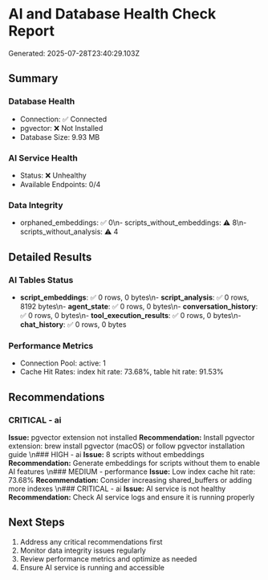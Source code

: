 # AI and Database Health Check Report

Generated: 2025-07-28T23:40:29.103Z

## Summary

### Database Health
- Connection: ✅ Connected
- pgvector: ❌ Not Installed
- Database Size: 9.93 MB

### AI Service Health
- Status: ❌ Unhealthy
- Available Endpoints: 0/4

### Data Integrity
- orphaned_embeddings: ✅ 0\n- scripts_without_embeddings: ⚠️ 8\n- scripts_without_analysis: ⚠️ 4

## Detailed Results

### AI Tables Status
- **script_embeddings**: ✅ 0 rows, 0 bytes\n- **script_analysis**: ✅ 0 rows, 8192 bytes\n- **agent_state**: ✅ 0 rows, 0 bytes\n- **conversation_history**: ✅ 0 rows, 0 bytes\n- **tool_execution_results**: ✅ 0 rows, 0 bytes\n- **chat_history**: ✅ 0 rows, 0 bytes

### Performance Metrics
- Connection Pool: active: 1
- Cache Hit Rates: index hit rate: 73.68%, table hit rate: 91.53%

## Recommendations

### CRITICAL - ai
**Issue:** pgvector extension not installed
**Recommendation:** Install pgvector extension: brew install pgvector (macOS) or follow pgvector installation guide
\n### HIGH - ai
**Issue:** 8 scripts without embeddings
**Recommendation:** Generate embeddings for scripts without them to enable AI features
\n### MEDIUM - performance
**Issue:** Low index cache hit rate: 73.68%
**Recommendation:** Consider increasing shared_buffers or adding more indexes
\n### CRITICAL - ai
**Issue:** AI service is not healthy
**Recommendation:** Check AI service logs and ensure it is running properly


## Next Steps

1. Address any critical recommendations first
2. Monitor data integrity issues regularly
3. Review performance metrics and optimize as needed
4. Ensure AI service is running and accessible

